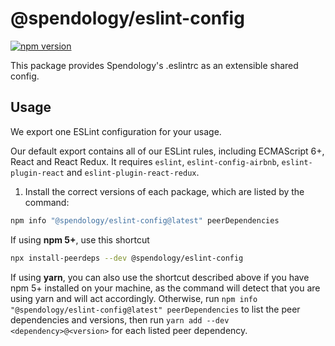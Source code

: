 # @spendology/eslint-config
[![npm version](https://img.shields.io/npm/v/@spendology/eslint-config.svg)](https://img.shields.io/npm/v/@spendology/eslint-config)

This package provides Spendology's .eslintrc as an extensible shared config.

## Usage

We export one ESLint configuration for your usage.

Our default export contains all of our ESLint rules, including ECMAScript 6+, React and React Redux. It requires `eslint`, `eslint-config-airbnb`, `eslint-plugin-react` and `eslint-plugin-react-redux`.

1. Install the correct versions of each package, which are listed by the command:

  ```sh
  npm info "@spendology/eslint-config@latest" peerDependencies
  ```

  If using **npm 5+**, use this shortcut

  ```sh
  npx install-peerdeps --dev @spendology/eslint-config
  ```

  If using **yarn**, you can also use the shortcut described above if you have npm 5+ installed on your machine, as the command will detect that you are using yarn and will act accordingly.
  Otherwise, run `npm info "@spendology/eslint-config@latest" peerDependencies` to list the peer dependencies and versions, then run `yarn add --dev <dependency>@<version>` for each listed peer dependency.

